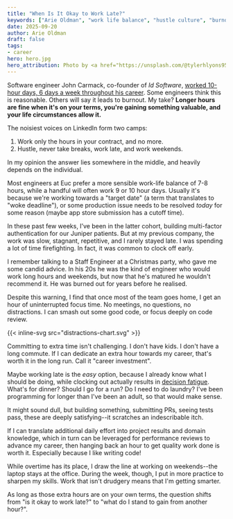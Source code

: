 ```yaml
---
title: "When Is It Okay to Work Late?"
keywords: ["Arie Oldman", "work life balance", "hustle culture", "burnout"]
date: 2025-09-20
author: Arie Oldman
draft: false
tags:
- career
hero: hero.jpg
hero_attribution: Photo by <a href="https://unsplash.com/@tylerhlyons95?utm_content=creditCopyText&utm_medium=referral&utm_source=unsplash">Tyler Lyons</a> on <a href="https://unsplash.com/photos/a-very-tall-building-with-a-lot-of-windows-cabtvL6nNU8?utm_content=creditCopyText&utm_medium=referral&utm_source=unsplash">Unsplash</a>
---
```


Software engineer John Carmack, co-founder of _Id Software_, [worked 10-hour days, 6 days a week throughout his career](https://lexfridman.com/john-carmack/). Some engineers think this is reasonable. Others will say it leads to burnout. My take? **Longer hours are fine when it's on your terms, you're gaining something valuable, and your life circumstances allow it.**
<!--more-->

The noisiest voices on LinkedIn form two camps:
1. Work only the hours in your contract, and no more.
2. Hustle, never take breaks, work late, and work weekends.

In my opinion the answer lies somewhere in the middle, and heavily depends on the individual.

Most engineers at Euc prefer a more sensible work-life balance of 7-8 hours, while a handful will often work 9 or 10 hour days. Usually it's because we're working towards a "target date" (a term that translates to "woke deadline"), or some production issue needs to be resolved _today_ for some reason (maybe app store submission has a cutoff time).

In these past few weeks, I’ve been in the latter cohort, building multi-factor authentication for our Juniper patients. But at my previous company, the work was slow, stagnant, repetitive, and I rarely stayed late. I was spending a lot of time firefighting. In fact, it was common to clock off early.

I remember talking to a Staff Engineer at a Christmas party, who gave me some candid advice. In his 20s he was the kind of engineer who would work long hours and weekends, but now that he's matured he wouldn't recommend it. He was burned out for years before he realised.

Despite this warning, I find that once most of the team goes home, I get an hour of uninterrupted focus time. No meetings, no questions, no distractions. I can smash out some good code, or focus deeply on code review.

{{< inline-svg src="distractions-chart.svg" >}}

Committing to extra time isn't challenging. I don't have kids. I don't have a long commute. If I can dedicate an extra hour towards my career, that's worth it in the long run. Call it "career investment".

Maybe working late is the _easy_ option, because I already know what I should be doing, while clocking out actually results in [decision fatigue](https://www.healthline.com/health/decision-fatigue#how-it-works). What's for dinner? Should I go for a run? Do I need to do laundry? I've been programming for longer than I've been an adult, so that would make sense.

It might sound dull, but building something, submitting PRs, seeing tests pass, these are deeply satisfying--it scratches an indescribable itch.

If I can translate additional daily effort into project results and domain knowledge, which in turn can be leveraged for performance reviews to advance my career, then hanging back an hour to get quality work done is worth it. Especially because I like writing code!

While overtime has its place, I draw the line at working on weekends--the laptop stays at the office. During the week, though, I put in more practice to sharpen my skills. Work that isn't drudgery means that I'm getting smarter.

As long as those extra hours are on your own terms, the question shifts from "is it okay to work late?" to "what do I stand to gain from another hour?".
